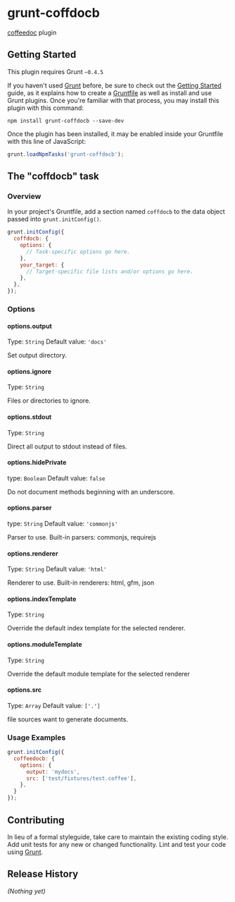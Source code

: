 # grunt-coffdocb

[coffeedoc] plugin

[coffeedoc]: https://github.com/omarkhan/coffeedoc

## Getting Started
This plugin requires Grunt `~0.4.5`

If you haven't used [Grunt](http://gruntjs.com/) before, be sure to check out the [Getting Started](http://gruntjs.com/getting-started) guide, as it explains how to create a [Gruntfile](http://gruntjs.com/sample-gruntfile) as well as install and use Grunt plugins. Once you're familiar with that process, you may install this plugin with this command:

```shell
npm install grunt-coffdocb --save-dev
```

Once the plugin has been installed, it may be enabled inside your Gruntfile with this line of JavaScript:

```js
grunt.loadNpmTasks('grunt-coffdocb');
```

## The "coffdocb" task

### Overview
In your project's Gruntfile, add a section named `coffdocb` to the data object passed into `grunt.initConfig()`.

```js
grunt.initConfig({
  coffdocb: {
    options: {
      // Task-specific options go here.
    },
    your_target: {
      // Target-specific file lists and/or options go here.
    },
  },
});
```

### Options

#### options.output
Type: `String`
Default value: `'docs'`

Set output directory.

#### options.ignore
Type: `String`

Files or directories to ignore.

#### options.stdout
Type: `String`

Direct all output to stdout instead of files.

#### options.hidePrivate
type: `Boolean`
Default value: `false`

Do not document methods beginning with an underscore.

#### options.parser
type: `String`
Default value: `'commonjs'`

Parser to use. Built-in parsers: commonjs, requirejs

#### options.renderer
Type: `String`
Default value: `'html'`

Renderer to use. Built-in renderers: html, gfm, json

#### options.indexTemplate
Type: `String`

Override the default index template for the selected renderer.

#### options.moduleTemplate
Type: `String`

Override the default module template for the selected renderer

#### options.src
Type: `Array`
Default value: `['.']`

file sources want to generate documents.

### Usage Examples

```js
grunt.initConfig({
  coffeedocb: {
    options: {
      output: 'mydocs',
      src: ['test/fixtures/test.coffee'],
    },
  }
});
```

## Contributing
In lieu of a formal styleguide, take care to maintain the existing coding style. Add unit tests for any new or changed functionality. Lint and test your code using [Grunt](http://gruntjs.com/).

## Release History
_(Nothing yet)_
